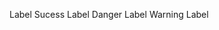 <span class="label">Label</span> <span class="label label-success">Sucess Label</span> <span class="label label-danger">Danger Label</span> <span class="label label-warning">Warning Label</span>